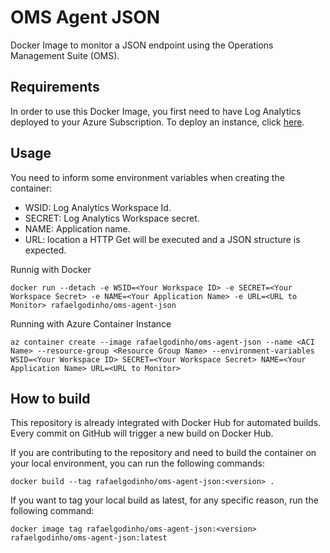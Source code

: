 # OMS Agent JSON
Docker Image to monitor a JSON endpoint using the Operations Management Suite (OMS).

## Requirements
In order to use this Docker Image, you first need to have Log Analytics deployed to your Azure Subscription. To deploy an instance, click [here](https://portal.azure.com/?feature.customportal=false#create/Microsoft.LogAnalyticsOMS).

## Usage

You need to inform some environment variables when creating the container:

 - WSID: Log Analytics Workspace Id.
 - SECRET: Log Analytics Workspace secret.
 - NAME: Application name.
 - URL: location a HTTP Get will be executed and a JSON structure is expected.

Runnig with Docker
```
docker run --detach -e WSID=<Your Workspace ID> -e SECRET=<Your Workspace Secret> -e NAME=<Your Application Name> -e URL=<URL to Monitor> rafaelgodinho/oms-agent-json
```

Running with Azure Container Instance
```
az container create --image rafaelgodinho/oms-agent-json --name <ACI Name> --resource-group <Resource Group Name> --environment-variables WSID=<Your Workspace ID> SECRET=<Your Workspace Secret> NAME=<Your Application Name> URL=<URL to Monitor>
```

## How to build

This repository is already integrated with Docker Hub for automated builds. Every commit on GitHub will trigger a new build on Docker Hub.

If you are contributing to the repository and need to build the container on your local environment, you can run the following commands:

```
docker build --tag rafaelgodinho/oms-agent-json:<version> .
```

If you want to tag your local build as latest, for any specific reason, run the following command:

```
docker image tag rafaelgodinho/oms-agent-json:<version> rafaelgodinho/oms-agent-json:latest
```